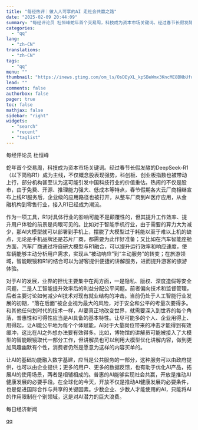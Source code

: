 ```yaml
---
title: "每经热评｜做人人可享的AI 走社会共赢之路"
date: "2025-02-09 20:44:09"
summary: "每经评论员 杜恒峰蛇年首个交易周，科技成为资本市场关键词。经过春节长假发酵的DeepSeek-R1（..."
categories:
  - "qq"
lang:
  - "zh-CN"
translations:
  - "zh-CN"
tags:
  - "qq"
menu: ""
thumbnail: "https://inews.gtimg.com/om_ls/OsDEyXL_kpSBeWmx3KncME8BNbUfuzqRI6RSTmdYxdrO4AA_640360/0"
lead: ""
comments: false
authorbox: false
pager: true
toc: false
mathjax: false
sidebar: "right"
widgets:
  - "search"
  - "recent"
  - "taglist"
---
```


每经评论员 杜恒峰

蛇年首个交易周，科技成为资本市场关键词。经过春节长假发酵的DeepSeek-R1（以下简称R1）成为主线，不仅概念股表现强势，科创板、创业板指数也被带动上行，部分机构甚至认为这可能引发中国科技行业的价值重估。热闹的不仅是股市，由于免费、开源、推理能力强大、低成本等特点，春节假期各大云厂商相继宣布上线R1服务后，企业级的应用路径也被打开，从整车厂商到AI医疗应用，从金融机构到零售行业，接入R1已经成为潮流。

作为一项工具，R1对具体行业的影响可能不是颠覆性的，但其提升工作效率、提升用户体验的前景是肉眼可见的。比如对于智能手机行业，由于需要的算力大为减少，那AI大模型就可以部署到手机上，摆脱了大模型过于耗能以至于难以上机的缺点，无论是手机品牌还是芯片厂商，都需要为此作好准备；又比如在汽车智能座舱方面，汽车厂商通过将自研大模型与R1融合，可以提升运行效率和响应速度，使车辆能够主动分析用户需求，实现从“被动响应”到“主动服务”的转变；在旅游领域，智能眼镜和R1的结合可以为游客提供便捷的讲解服务，进而提升游客的旅游体验。

对于AI的发展，业界的担忧主要集中在两方面，一是隐私、版权、深度造假等安全问题，二是人工智能提升效率后的利益分配公平问题。前者偏向技术和监督管理，后者主要讨论如何减少AI技术对现有就业结构的冲击。当前仍处于人工智能行业发展的初期，“落在后面”被企业视为最大的风险，对于安全和公平的考量次要得多。和其他任何划时代的技术一样，AI要真正地改变世界，就需要深入到世界的每个角落，普惠性和可得性应当是AI具备的基本特性。让尽可能多的个人、企业用得上、用得起，让AI能公平地为每个个体赋能，AI对于大量岗位带来的冲击才能得到有效缓冲，这比在AI之外想办法要有效得多。比如，博物馆的讲解员可能被接入了大模型的智能眼镜取代一部分工作，但讲解员也可以利用大模型优化讲解内容，做到更加风趣幽默有个性，消费者仍然是愿意为这样的内容买单的。

让AI的基础功能融入数字基建，应当是公共服务的一部分，这种服务可以由政府提供，也可以由企业提供；更多的用户、更多的数据反馈，也有助于优化AI产品，拓展AI的使用场景，两者是相辅相成的。普惠的AI能够实现社会共赢，开放是推动AI健康发展的必要手段。在全球化的今天，开放不仅是推动AI健康发展的必要条件，也是促进国际合作与共享的关键因素。少数企业、少数人才能使用的AI，只能将AI的作用限制在个别领域，这是对AI潜力的巨大浪费。

  

每日经济新闻

[qq](https://new.qq.com/rain/a/20250209A05XEC00)
